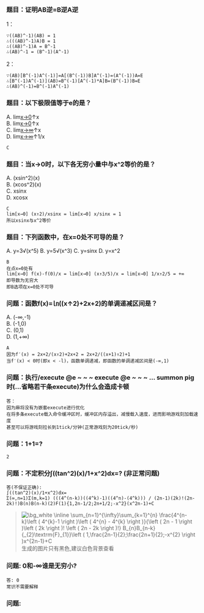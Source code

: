 ### 题目：证明AB逆=B逆A逆
1：
```
∵((AB)^-1)(AB) = 1
∴(((AB)^-1)A)B = 1
∴((AB)^-1)A = B^-1
∴(AB)^-1 = (B^-1)(A^-1)
```

2：
```
∵(AB)[B^(-1)A^(-1)]=A[(B^(-1))B]A^(-1)=(A^(-1))A=E
∴[B^(-1)A^(-1)](AB)=B^(-1)[A^(-1)*A]B=(B^(-1))B=E
∴(AB)^(-1)=B^(-1)A^(-1)
```

### 题目：以下极限值等于e的是？

A. lim[x→0](1+1/x)↑x<br>
B. lim[x→0](1+x)↑x<br>
C. lim[x→∞](1+1/x)↑x<br>
D. lim[x→∞](1+x)↑1/x

```
C
```

### 题目：当x→0时，以下各无穷小量中与x^2等价的是？

A. (xsin^2)(x)<br>
B. (xcos^2)(x)<br>
C. xsinx<br>
D. xcosx
```
C
lim[x→0] (x↑2)/xsinx = lim[x→0] x/sinx = 1
所以xsinx与x^2等价
```
### 题目：下列函数中，在x=0处不可导的是？
A. y=3√(x^5)
B. y=5√(x^3)
C. y=sinx
D. y=x^2
```
B
在点x=0处有
lim[x→0] f(x)-f(0)/x = lim[x→0] (x↑3/5)/x = lim[x→0] 1/x↑2/5 = +∞
即导数为无穷大
即B选项在x=0处不可导
```

### 问题：函数f(x)=㏑((x↑2)+2x+2)的单调递减区间是？
A. (-∞,-1)<br>
B. (-1,0)<br>
C. (0,1)<br>
D. (1,+∞)
```
A
因为f′(x) = 2x+2/(x↑2)+2x+2 = 2x+2/((x+1)↑2)+1
当f′(x) < 0时(即x < -l)，函数单调递减，即函数的单调递减区间是(-∞,1)
```

### 问题：执行/execute @e ~ ~ ~ execute @e ~ ~ ~ ... summon pig时(...省略若干条execute)为什么会造成卡顿

```
答：
因为麻将没有为嵌套execute进行优化
在将多条execute载入命令缓冲区时，缓冲区内存溢出，减慢载入速度，进而影响游戏刻加载速度
甚至可以将游戏刻拉长到1tick/分钟(正常游戏刻为20tick/秒)
```

### 问题：1+1=?

```
2
```

### 问题：不定积分∫((tan^2)(x)/1+x^2)dx=?   (非正常问题)

```
答(不保证正确):
∫((tan^2)(x)/1+x^2)dx=
Σ(∞,n=1)Σ(m,k=1) (((4^(n-k))((4^k)-1)((4^n)-(4^k))) / (2n-1)(2k)!(2n-2k)!)B(n)B(n-k)(2)F(1){1,2n-1/2;2n+1/2;-x^2}(x^2n-1)+C
```

> <img src="https://latex.codecogs.com/svg.image?\bg_white&space;\inline&space;\sum_{n=1}^{\infty}\sum_{k=1}^{n}&space;\frac{4^{n-k}\left&space;(&space;4^{k}-1&space;\right&space;)\left&space;(&space;4^{n}&space;-&space;4^{k}&space;\right&space;)}{\left&space;(&space;2n&space;-&space;1&space;\right&space;)\left&space;(&space;2k&space;\right&space;)!&space;\left&space;(&space;2n&space;-&space;2k&space;\right&space;)!}&space;B_{n}B_{n-k}&space;{_{2}\textrm{F}_{1}}\left&space;(&space;1,\frac{2n-1}{2};\frac{2n&plus;1}{2};-x^{2}&space;\right&space;)x^{2n-1}&plus;C" title="\bg_white \inline \sum_{n=1}^{\infty}\sum_{k=1}^{n} \frac{4^{n-k}\left ( 4^{k}-1 \right )\left ( 4^{n} - 4^{k} \right )}{\left ( 2n - 1 \right )\left ( 2k \right )! \left ( 2n - 2k \right )!} B_{n}B_{n-k} {_{2}\textrm{F}_{1}}\left ( 1,\frac{2n-1}{2};\frac{2n+1}{2};-x^{2} \right )x^{2n-1}+C" /><br>
> 生成的图片只有黑色,建议白色背景查看

### 问题: 0和-∞谁是无穷小?

```
答: 0
常识不需要解释
```

### 问题:
